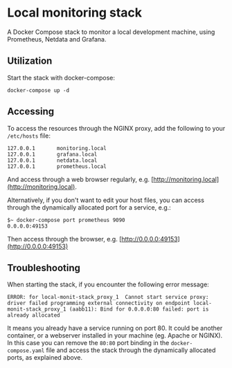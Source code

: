 # Local monitoring stack

A Docker Compose stack to monitor a local development machine, using Prometheus, Netdata and Grafana.

## Utilization

Start the stack with docker-compose:
```
docker-compose up -d
```

## Accessing

To access the resources through the NGINX proxy, add the following to your `/etc/hosts` file:
```
127.0.0.1       monitoring.local
127.0.0.1       grafana.local
127.0.0.1       netdata.local
127.0.0.1       prometheus.local
```

And access through a web browser regularly, e.g. [http://monitoring.local](http://monitoring.local).

Alternatively, if you don't want to edit your host files, you can access through the dynamically allocated port for a service, e.g.:

```
$~ docker-compose port prometheus 9090
0.0.0.0:49153
```

Then access through the browser, e.g. [http://0.0.0.0:49153](http://0.0.0.0:49153)

## Troubleshooting 

When starting the stack, if you encounter the following error message:

```
ERROR: for local-monit-stack_proxy_1  Cannot start service proxy: driver failed programming external connectivity on endpoint local-monit-stack_proxy_1 (aabb11): Bind for 0.0.0.0:80 failed: port is already allocated
```

It means you already have a service running on port 80. It could be another container, or a webserver installed in your machine (eg. Apache or NGINX). In this case you can remove the `80:80` port binding in the `docker-compose.yaml` file and access the stack through the dynamically allocated ports, as explained above.